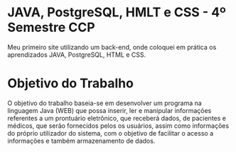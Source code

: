# JAVA, PostgreSQL, HMLT e CSS - 4º Semestre CCP
Meu primeiro site utilizando um back-end, onde coloquei em prática os aprendizados JAVA, PostgreSQL, HTML e CSS.

# Objetivo do Trabalho
O objetivo do trabalho baseia-se em desenvolver um programa na linguagem Java (WEB) que possa inserir, ler e manipular informações referentes a um prontuário eletrônico, que receberá dados, de pacientes e médicos, que serão fornecidos pelos os usuários, assim como informações do próprio utilizador do sistema, com o objetivo de facilitar o acesso a informações e também armazenamento de dados.
